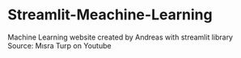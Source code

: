 # Streamlit-Meachine-Learning
Machine Learning website created by Andreas with streamlit library <br>
Source: Mısra Turp on Youtube

